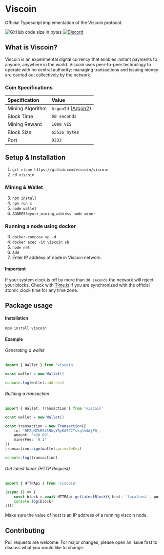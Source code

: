 # Viscoin

Official Typescript implementation of the Viscoin protocol.

![GitHub code size in bytes](https://img.shields.io/github/languages/code-size/viscoin/viscoin?style=for-the-badge)
[![Discord](https://img.shields.io/discord/840244262615515148?label=Viscoin&logo=discord&style=for-the-badge)](https://discord.gg/viscoin)

## What is Viscoin?
Viscoin is an experimental digital currency that enables instant payments to anyone, anywhere in the world. Viscoin uses peer-to-peer technology to operate with no central authority: managing transactions and issuing money are carried out collectively by the network.

### Coin Specifications
| Specification | Value |
|:-|:-|
| Mining Algorithm | `Argon2d` ([Argon2](https://en.wikipedia.org/wiki/Argon2)) |
| Block Time | `60 seconds` |
| Mining Reward | `1000 VIS` |
| Block Size | `65536 bytes` |
| Port | `9333` |


## Setup & Installation

1. `git clone https://github.com/viscoin/viscoin`
2. `cd viscoin`

### Mining & Wallet
3. `npm install`
4. `npm run c`
5. `node wallet`
6. `ADDRESS=your_mining_address node miner`

### Running a node using docker
3. `docker-compose up -d`
4. `docker exec -it viscoin sh`
5. `node net`
6. `Add`
7. Enter IP address of node in Viscoin network.

#### Important
If your system clock is off by more than `30 seconds` the network will reject your blocks.
Check with [Time.is](https://time.is) if you are synchronized with the official atomic clock time for any time zone.

## Package usage

#### Installation
```
npm install viscoin
```

#### Example

###### Generating a wallet
```typescript
import { Wallet } from 'viscoin'

const wallet = new Wallet()

console.log(wallet.address)
```

###### Building a transaction
```typescript
import { Wallet, Transaction } from 'viscoin'

const wallet = new Wallet()

const transaction = new Transaction({
    to: 'BE2gMZkRS48NhyYRyKdTCCTskqhh4AjPQ',
    amount: '420.69',
    minerFee: '0.1'
})
transaction.sign(wallet.privateKey)

console.log(transaction)
```

###### Get latest block (HTTP Request)
```typescript
import { HTTPApi } from 'viscoin'

(async () => {
    const block = await HTTPApi.getLatestBlock({ host: 'localhost', port: 80 })
    console.log(block)
})()
```
Make sure the value of host is an IP address of a running viscoin node.

## Contributing
Pull requests are welcome. For major changes, please open an issue first to discuss what you would like to change.